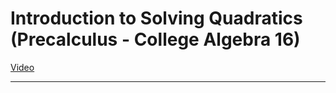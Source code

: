 # Introduction to Solving Quadratics (Precalculus - College Algebra 16)

[Video](https://www.youtube.com/watch?v=OIEkJaPgjKs)

---
